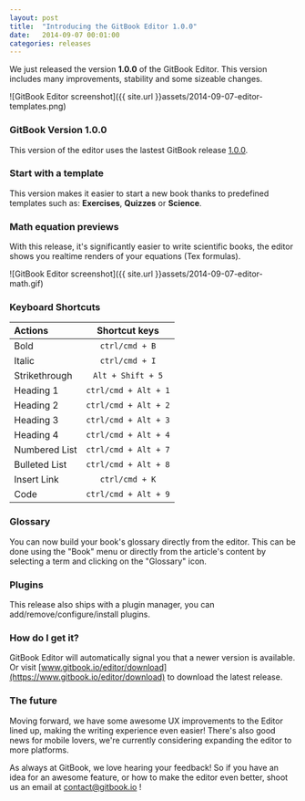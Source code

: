 ```yaml
---
layout: post
title:  "Introducing the GitBook Editor 1.0.0"
date:   2014-09-07 00:01:00
categories: releases
---
```


We just released the version **1.0.0** of the GitBook Editor. This version includes many improvements, stability and some sizeable changes.


<!-- more -->

![GitBook Editor screenshot]({{ site.url }}assets/2014-09-07-editor-templates.png)


### GitBook Version 1.0.0

This version of the editor uses the lastest GitBook release [1.0.0](https://www.gitbook.io/blog/releases/version-1-0-0).

### Start with a template

This version makes it easier to start a new book thanks to predefined templates such as: **Exercises**, **Quizzes** or **Science**.

### Math equation previews

With this release, it's significantly easier to write scientific books, the editor shows you realtime renders of your equations (Tex formulas).

![GitBook Editor screenshot]({{ site.url }}assets/2014-09-07-editor-math.gif)

### Keyboard Shortcuts

|      Actions      |     Shortcut keys     |
| :---------------- | :-------------------: |
| Bold              | `ctrl/cmd + B`        |
| Italic            | `ctrl/cmd + I`        |
| Strikethrough     | `Alt + Shift + 5`     |
| Heading 1         | `ctrl/cmd + Alt + 1`  |
| Heading 2         | `ctrl/cmd + Alt + 2`  |
| Heading 3         | `ctrl/cmd + Alt + 3`  |
| Heading 4         | `ctrl/cmd + Alt + 4`  |
| Numbered List     | `ctrl/cmd + Alt + 7`  |
| Bulleted List     | `ctrl/cmd + Alt + 8`  |
| Insert Link       | `ctrl/cmd + K`        |
| Code              | `ctrl/cmd + Alt + 9`  |

### Glossary

You can now build your book's glossary directly from the editor. This can be done using the "Book" menu or directly from the article's content by selecting a term and clicking on the "Glossary" icon.

### Plugins

This release also ships with a plugin manager, you can add/remove/configure/install plugins.

### How do I get it?

GitBook Editor will automatically signal you that a newer version is available. Or visit [www.gitbook.io/editor/download](https://www.gitbook.io/editor/download) to download the latest release.

### The future

Moving forward, we have some awesome UX improvements to the Editor lined up, making the writing experience even easier! There's also good news for mobile lovers, we're currently considering expanding the editor to more platforms.

As always at GitBook, we love hearing your feedback! So if you have an idea for an awesome feature, or how to make the editor even better, shoot us an email at [contact@gitbook.io](mailto:contact@gitbook.io) !
